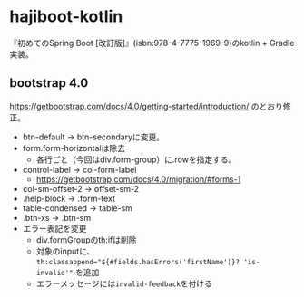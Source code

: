 # hajiboot-kotlin

『初めてのSpring Boot [改訂版]』(isbn:978-4-7775-1969-9)のkotlin + Gradle実装。

## bootstrap 4.0

https://getbootstrap.com/docs/4.0/getting-started/introduction/ のとおり修正。

- btn-default -> btn-secondaryに変更。
- form.form-horizontalは除去
  - 各行ごと（今回はdiv.form-group）に.rowを指定する。
- control-label -> col-form-label
  - https://getbootstrap.com/docs/4.0/migration/#forms-1
- col-sm-offset-2 -> offset-sm-2
- .help-block -> .form-text
- table-condensed -> table-sm
- .btn-xs -> .btn-sm
- エラー表記を変更
  - div.formGroupのth:ifは削除
  - 対象のinputに、```th:classappend="${#fields.hasErrors('firstName')}? 'is-invalid'"``` を追加
  - エラーメッセージには`invalid-feedback`を付ける

